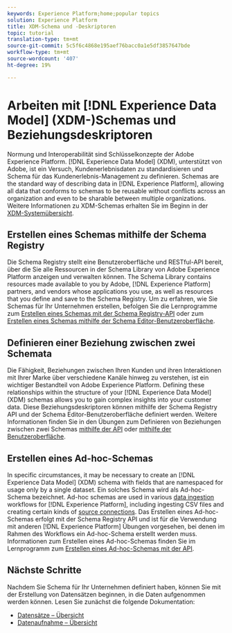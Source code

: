 ```yaml
---
keywords: Experience Platform;home;popular topics
solution: Experience Platform
title: XDM-Schema und -Deskriptoren
topic: tutorial
translation-type: tm+mt
source-git-commit: 5c5f6c4868e195aef76bacc0a1e5df3857647bde
workflow-type: tm+mt
source-wordcount: '407'
ht-degree: 19%

---
```



# Arbeiten mit [!DNL Experience Data Model] (XDM-)Schemas und Beziehungsdeskriptoren

Normung und Interoperabilität sind Schlüsselkonzepte der Adobe Experience Platform. [!DNL Experience Data Model] (XDM), unterstützt von Adobe, ist ein Versuch, Kundenerlebnisdaten zu standardisieren und Schema für das Kundenerlebnis-Management zu definieren. Schemas are the standard way of describing data in [!DNL Experience Platform], allowing all data that conforms to schemas to be reusable without conflicts across an organization and even to be sharable between multiple organizations. Weitere Informationen zu XDM-Schemas erhalten Sie im Beginn in der [XDM-Systemübersicht](../xdm/home.md).

## Erstellen eines Schemas mithilfe der Schema Registry

Die Schema Registry stellt eine Benutzeroberfläche und RESTful-API bereit, über die Sie alle Ressourcen in der Schema Library von Adobe Experience Platform anzeigen und verwalten können. The Schema Library contains resources made available to you by Adobe, [!DNL Experience Platform] partners, and vendors whose applications you use, as well as resources that you define and save to the Schema Registry. Um zu erfahren, wie Sie Schemas für Ihr Unternehmen erstellen, befolgen Sie die Lernprogramme zum [Erstellen eines Schemas mit der Schema Registry-API](../xdm/tutorials/create-schema-api.md) oder zum [Erstellen eines Schemas mithilfe der Schema Editor-Benutzeroberfläche](../xdm/tutorials/create-schema-ui.md).

## Definieren einer Beziehung zwischen zwei Schemata

Die Fähigkeit, Beziehungen zwischen Ihren Kunden und ihren Interaktionen mit Ihrer Marke über verschiedene Kanäle hinweg zu verstehen, ist ein wichtiger Bestandteil von Adobe Experience Platform. Defining these relationships within the structure of your [!DNL Experience Data Model] (XDM) schemas allows you to gain complex insights into your customer data. Diese Beziehungsdeskriptoren können mithilfe der Schema Registry API und der Schema Editor-Benutzeroberfläche definiert werden. Weitere Informationen finden Sie in den Übungen zum Definieren von Beziehungen zwischen zwei Schemas [mithilfe der API](../xdm/tutorials/relationship-api.md) oder [mithilfe der Benutzeroberfläche](../xdm/tutorials/relationship-ui.md).

## Erstellen eines Ad-hoc-Schemas

In specific circumstances, it may be necessary to create an [!DNL Experience Data Model] (XDM) schema with fields that are namespaced for usage only by a single dataset. Ein solches Schema wird als Ad-hoc-Schema bezeichnet. Ad-hoc schemas are used in various [data ingestion](../ingestion/home.md) workflows for [!DNL Experience Platform], including ingesting CSV files and creating certain kinds of [source connections](../sources/home.md). Das Erstellen eines Ad-hoc-Schemas erfolgt mit der Schema Registry API und ist für die Verwendung mit anderen [!DNL Experience Platform] Übungen vorgesehen, bei denen im Rahmen des Workflows ein Ad-hoc-Schema erstellt werden muss. Informationen zum Erstellen eines Ad-hoc-Schemas finden Sie im Lernprogramm zum [Erstellen eines Ad-hoc-Schemas mit der API](../xdm/tutorials/ad-hoc.md).

## Nächste Schritte

Nachdem Sie Schema für Ihr Unternehmen definiert haben, können Sie mit der Erstellung von Datensätzen beginnen, in die Daten aufgenommen werden können. Lesen Sie zunächst die folgende Dokumentation:

* [Datensätze – Übersicht](../catalog/datasets/overview.md)
* [Datenaufnahme – Übersicht](../ingestion/home.md)